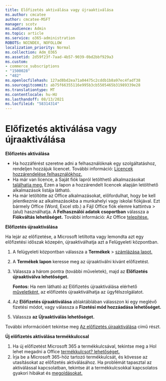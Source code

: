 ```yaml
---
title: Előfizetés aktiválása vagy újraaktiválása
ms.author: cmcatee
author: cmcatee-MSFT
manager: scotv
ms.audience: Admin
ms.topic: article
ms.service: o365-administration
ROBOTS: NOINDEX, NOFOLLOW
localization_priority: Normal
ms.collection: Adm_O365
ms.assetid: 2d59f23f-7aad-4b57-9039-0bd2bbf929a3
ms.custom:
- commerce_subscriptions
- "1500028"
- "482"
ms.openlocfilehash: 127ad8bd2ea71a04475c2cddb1b8a97ec4fadf38
ms.sourcegitcommit: ab75f66355116e995b3cb5505465b31989339e28
ms.translationtype: MT
ms.contentlocale: hu-HU
ms.lasthandoff: 08/13/2021
ms.locfileid: "58314314"
---
```

# <a name="activate-or-reactivate-a-subscription"></a>Előfizetés aktiválása vagy újraaktiválása

**Előfizetés aktiválása**

- Ha hozzáférést szeretne adni a felhasználóknak egy szolgáltatáshoz, rendeljen hozzájuk licencet. További információ: [Licencek hozzárendelése felhasználókhoz.](https://docs.microsoft.com/microsoft-365/admin/manage/assign-licenses-to-users)
- Ha már van licence, a Saját fiók lapról letölthető alkalmazásokat [találhatja meg.](https://portal.office.com/account/#installs) Ezen a lapon a hozzárendelt licencek alapján letölthető alkalmazások listája látható.
- Ha már letöltötte az Office alkalmazásokat, előfordulhat, hogy be kell jelentkeznie az alkalmazásokba a munkahelyi vagy iskolai fiókjával. Ezt bármely Office (Word, Excel stb.) a Fájl Office fiók elemre kattintva  >   (alul) használhatja. A **Felhasználói adatok csoportban** válassza a **Fiókváltás lehetőséget.** További információ: Az Office [telepítése.](https://docs.microsoft.com/microsoft-365/admin/setup/install-applications)

**Előfizetés újraaktiválása**

Ha lejár az előfizetése, a Microsoft letiltotta vagy lemondta azt egy előfizetési időszak közepén, újraaktiválhatja azt a Felügyeleti központban.
  
1. A felügyeleti központban válassza a **Termékek**  >  [számlázása lapot.](https://go.microsoft.com/fwlink/p/?linkid=842054)
2. A **Termékek lapon** keresse meg az újraaktiválni kívánt előfizetést.
3. Válassza a három pontra (további műveletek), majd az **Előfizetés újraaktiválva lehetőséget.**

    **Fontos:** Ha nem látható  az Előfizetés újraaktiválása elérhető [műveletként,](https://go.microsoft.com/fwlink/p/?linkid=518322) az előfizetés újraaktiválhatja az ügyfélszolgálatot.

4. Az **Előfizetés újraaktiválása** ablaktáblában válasszon ki egy meglévő fizetési módot, vagy válassza a **Fizetési mód hozzáadása lehetőséget.**
5. Válassza **az Újraaktiválás lehetőséget.**

További információért tekintse meg [Az előfizetés újraaktiválása](https://docs.microsoft.com/microsoft-365/commerce/subscriptions/reactivate-your-subscription) című részt.

**Új előfizetés aktiválása termékkulccsal**

1. Ha új előfizetést Microsoft 365 a termékkulcsával, tekintse meg a Hol lehet megadni a Office [termékkulcsot? lehetőséget.](https://support.office.com/article/where-to-enter-your-office-product-key-0a82e5ae-739e-4b92-a6f4-2ec780c185db)
2. Írja be a Microsoft 365-höz tartozó termékkulcsát, és kövesse az utasításokat az előfizetés aktiválásához. Ha problémát tapasztal az aktiválással kapcsolatban, tekintse át a termékkulcsokkal kapcsolatos gyakori hibákat és [megoldásokat.](https://docs.microsoft.com/microsoft-365/commerce/product-key-errors-and-solutions)